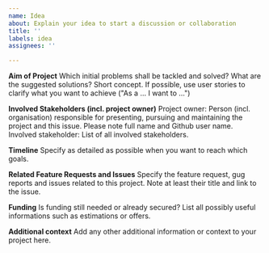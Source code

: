 ```yaml
---
name: Idea
about: Explain your idea to start a discussion or collaboration
title: ''
labels: idea
assignees: ''

---
```


<!-- Delete/replace placeholder texts -->

<!-- Ideas for roadmap purposes only. Please do NOT post bug reports, issues, questions or feature request. For those purposes, use the corresponding repositories. Your idea will receive the label "Idea" and will automatically been added to the "Status" board of the «Opencast Roadmap» project (in column "New"). -->

**Aim of Project**
Which initial problems shall be tackled and solved? What are the suggested solutions? Short concept. If possible, use user stories to clarify what you want to achieve ("As a ... I want to ...")

**Involved Stakeholders (incl. project owner)**
Project owner: Person (incl. organisation) responsible for presenting, pursuing and maintaining the project and this issue. Please note full name and Github user name.
Involved stakeholder: List of all involved stakeholders. 

**Timeline**
Specify as detailed as possible when you want to reach which goals.

**Related Feature Requests and Issues**
Specify the feature request, gug reports and issues related to this project. Note at least their title and link to the issue.

**Funding**
Is funding still needed or already secured? List all possibly useful informations such as estimations or offers.

**Additional context**
Add any other additional information or context to your project here.
